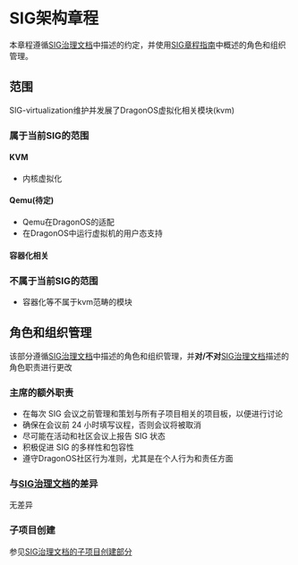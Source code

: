 # SIG架构章程

本章程遵循[SIG治理文档]中描述的约定，并使用[SIG章程指南]中概述的角色和组织管理。




## 范围

SIG-virtualization维护并发展了DragonOS虚拟化相关模块(kvm)

### 属于当前SIG的范围


#### KVM

- 内核虚拟化

#### Qemu(待定)

- Qemu在DragonOS的适配
- 在DragonOS中运行虚拟机的用户态支持

#### 容器化相关


### 不属于当前SIG的范围

- 容器化等不属于kvm范畴的模块

## 角色和组织管理

该部分遵循[SIG治理文档]中描述的角色和组织管理，并**对/不对**[SIG治理文档]描述的角色职责进行更改

### 主席的额外职责

- 在每次 SIG 会议之前管理和策划与所有子项目相关的项目板，以便进行讨论
- 确保在会议前 24 小时填写议程，否则会议将被取消
- 尽可能在活动和社区会议上报告 SIG 状态
- 积极促进 SIG 的多样性和包容性
- 遵守DragonOS社区行为准则，尤其是在个人行为和责任方面

### 与[SIG治理文档]的差异

无差异

### 子项目创建

参见[SIG治理文档的子项目创建部分]

[SIG治理文档]: /governance/sig-governance/README.md
[SIG治理文档的子项目创建部分]: /governance/sig-governance/README.md#子项目创建
[SIG章程指南]: /governance/sig-governance/sig-charter-guide.md
